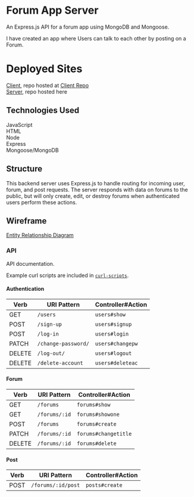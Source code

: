 # Forum App Server

An Express.js API for a forum app using MongoDB and Mongoose.

I have created an app where Users can talk to each other by posting on a Forum.

# Deployed Sites

[Client](https://jasonfiammetta.github.io/Forum-Client/), repo hosted at [Client Repo](https://github.com/jasonfiammetta/Forum-Client)   
[Server](https://sheltered-crag-25267.herokuapp.com), repo hosted here

## Technologies Used

JavaScript  
HTML   
Node  
Express  
Mongoose/MongoDB  

## Structure

This backend server uses Express.js to handle routing for incoming user, forum, and post requests.
The server responds with data on forums to the public, but will only create, edit, or destroy forums when authenticated users perform these actions.

## Wireframe

[Entity Relationship Diagram](images/erd.png)

### API

API documentation.

Example curl scripts are included in [`curl-scripts`](curl-scripts).

#### Authentication

| Verb   | URI Pattern            | Controller#Action |
|--------|------------------------|-------------------|
| GET    | `/users`               | `users#show`      |
| POST   | `/sign-up`             | `users#signup`    |
| POST   | `/log-in`              | `users#login`     |
| PATCH  | `/change-password/`    | `users#changepw`  |
| DELETE | `/log-out/`            | `users#logout`    |
| DELETE | `/delete-account`      | `users#deleteac`  |

#### Forum
| Verb   | URI Pattern            | Controller#Action    |
|--------|------------------------|----------------------|
| GET    | `/forums`              | `forums#show`        |
| GET    | `/forums/:id`          | `forums#showone`     |
| POST   | `/forums`              | `forums#create`      |
| PATCH  | `/forums/:id`          | `forums#changetitle` |
| DELETE | `/forums/:id`          | `forums#delete`      |

#### Post
| Verb   | URI Pattern            | Controller#Action |
|--------|------------------------|-------------------|
| POST   | `/forums/:id/post`     | `posts#create`    |
